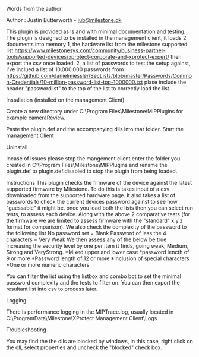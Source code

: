 Words from the author

Author : Justin Butterworth - jub@milestone.dk

This plugin is provided as is and with minimal documentation and testing. The plugin is designed to be installed in the management client, it loads 2 documents into memory
1, the hardware list from the milestone supported list 
https://www.milestonesys.com/community/business-partner-tools/supported-devices/xprotect-corporate-and-xprotect-expert/
then export the csv once loaded.
2, a list of passwords to test the setup against, I've inclued a list of 10,000,000 passwords from 
https://github.com/danielmiessler/SecLists/blob/master/Passwords/Common-Credentials/10-million-password-list-top-1000000.txt
plase include the header "passwordlist" to the top of the list to correctly load the list.

Installation (installed on the management Client)

Create a new directory under C:\Program Files\Milestone\MIPPlugins for example cameraReview.

Paste the plugin.def and the accompanying dlls into that folder. Start the management Client

Uninstall

Incase of issues please stop the mangement client enter the folder you created in C:\Program Files\Milestone\MIPPlugins
and rename the plugin.def to plugin.def.disabled to stop the plugin from being loaded.

Instructions
This plugin checks the firmware of the device against the latest supported firmware by Milestone. To do this is takes input of a csv downloaded from the supported hardware page.
It also takes a list of passwords to check the current devices password against to see how "guessable" it might be.
once you load both the lists then you can select run tests, to assess each device.
Along with the above 2 comparative tests (for the firmware we are limited to assess firmware with the "standard" x.y.z format for comparison). We also check the complexity of the password to the following list
No password set = Blank
Password of less the 4 characters = Very Weak
We then assess any of the below be true increasing the security level by one per item it finds, going weak, Medium, Strong and VeryStrong.
*Mixed upper and lower case
*password lencth of 9 or more
*Password length of 12 or more
*Inclusion of special characters
*One or more numeric characters

You can filter the list using the listbox and combo bot to set the minimal password complexity and the tests to filter on. 
You can then export the resultant list into csv to process later.


Logging

There is performance logging in the MIPTrace.log, usually located in C:\ProgramData\Milestone\XProtect Management Client\Logs

Troubleshooting

You may find the the dlls are blocked by windows, in this case, right click on the dll, select properties and uncheck the "blocked" check box.
